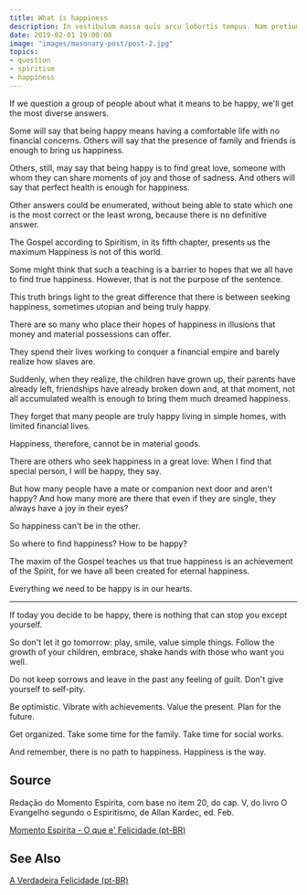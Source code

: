 ```yaml
---
title: What is happiness
description: In vestibulum massa quis arcu lobortis tempus. Nam pretium arcu in odio vulputate luctus.
date: 2019-02-01 19:00:00
image: "images/masonary-post/post-2.jpg"
topics: 
- question
- spiritism
- happiness
---
```



If we question a group of people about what it means to be happy, we'll get the most diverse answers.

Some will say that being happy means having a comfortable life with no financial concerns. Others will say that the presence of family and friends is enough to bring us happiness.

Others, still, may say that being happy is to find great love, someone with whom they can share moments of joy and those of sadness. And others will say that perfect health is enough for happiness.

Other answers could be enumerated, without being able to state which one is the most correct or the least wrong, because there is no definitive answer.

The Gospel according to Spiritism, in its fifth chapter, presents us the maximum Happiness is not of this world.

Some might think that such a teaching is a barrier to hopes that we all have to find true happiness. However, that is not the purpose of the sentence.

This truth brings light to the great difference that there is between seeking happiness, sometimes utopian and being truly happy.

There are so many who place their hopes of happiness in illusions that money and material possessions can offer.

They spend their lives working to conquer a financial empire and barely realize how slaves are.

Suddenly, when they realize, the children have grown up, their parents have already left, friendships have already broken down and, at that moment, not all accumulated wealth is enough to bring them much dreamed happiness.

They forget that many people are truly happy living in simple homes, with limited financial lives.

Happiness, therefore, cannot be in material goods.

There are others who seek happiness in a great love: When I find that special person, I will be happy, they say.

But how many people have a mate or companion next door and aren't happy? And how many more are there that even if they are single, they always have a joy in their eyes?

So happiness can't be in the other.

So where to find happiness? How to be happy?

The maxim of the Gospel teaches us that true happiness is an achievement of the Spirit, for we have all been created for eternal happiness.

Everything we need to be happy is in our hearts.

*   *   *

If today you decide to be happy, there is nothing that can stop you except yourself.

So don't let it go tomorrow: play, smile, value simple things. Follow the growth of your children, embrace, shake hands with those who want you well.

Do not keep sorrows and leave in the past any feeling of guilt. Don't give yourself to self-pity.

Be optimistic. Vibrate with achievements. Value the present. Plan for the future.

Get organized. Take some time for the family. Take time for social works.

And remember, there is no path to happiness. Happiness is the way.

## Source
Redação do Momento Espírita, com base no 
item 20, do cap. V, do livro O Evangelho segundo o 
Espiritismo, de Allan Kardec, ed. Feb.

[Momento Espirita - O que e' Felicidade (pt-BR)](http://momento.com.br/pt/ler_texto.php?id=3506) 


## See Also
[A Verdadeira Felicidade (pt-BR)](https://espiritismoparainiciantes.blogspot.com/2008/02/felicidade.html)

